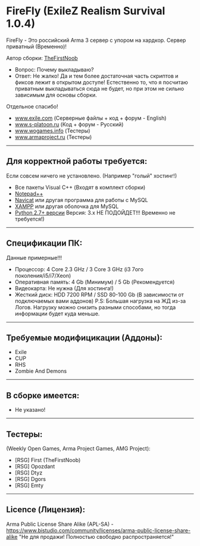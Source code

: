 # FireFly (ExileZ Realism Survival 1.0.4)
FireFly - Это российский Arma 3 сервер с упором на хардкор. Сервер приватный (Временно)!

Автор сборки: [TheFirstNoob](https://vk.com/thefirstnoob)

* Вопрос: Почему выкладываю?
* Ответ: Не жалко! Да и тем более достаточная часть скриптов и фиксов лежит в открытом доступе! Естественно то, что я посчитаю приватным выкладываться сюда не будет, но при этом не сильно зависимым для основы сборки. 

Отдельное спасибо!  
* www.exile.com (Серверные файлы + код + форум - English)  
* www.s-platoon.ru (Код + форум - Русский)  
* www.wogames.info (Тестеры)  
* www.armaproject.ru (Тестеры)  

--------------------------
Для корректной работы требуется:
--------------------------
Если совсем ничего не установлено. (Например "голый" хостинг!)

* Все пакеты Visual C++ (Входят в комплект сборки)
* [Notepad++](http://www.notepad-plus-plus.org/download/)
* [Navicat](http://www.yadi.sk/d/YloWgCGM60FL2) или другая программа для работы с MySQL
* [XAMPP](http://www.apachefriends.org/download.html) или другая оболочка для MySQL
* [Python 2.7+ версии](http://www.python.org/downloads/) Версия: 3.х НЕ ПОДОЙДЕТ!!! Временно не требуется!)

--------------------------
Спецификации ПК:
--------------------------
Данные примерные!!!

* Процессор: 4 Core 2.3 GHz / 3 Core 3 GHz (i3 7ого поколения/i5/i7/Xeon)
* Оперативная память: 4 Gb (Минимум) / 5 Gb (Рекомендуется)
* Видеокарта: Не нужна (Для хостинга!)
* Жесткий диск: HDD 7200 RPM / SSD 80-100 Gb (В зависимости от подключаемых вами аддонов)
P.S: Большая нагрузка на ЖД из-за Логов.
Нагрузку можно снизить разными способами, но тогда информации будет куда меньше.

--------------------------
Требуемые модифицикации (Аддоны):
--------------------------
* Exile
* CUP
* RHS
* Zombie And Demons

--------------------------
В сборке имеется:
--------------------------

* Не указано!

--------------------------
Тестеры:
--------------------------
(Weekly Open Games, Arma Project Games, AMG Project):  
* [RSG] First (TheFirstNoob)
* [RSG] Opozdant
* [RSG] Dtyz
* [RSG] Dgors
* [RSG] Emty

--------------------------
Licence (Лицензия):
--------------------------
Arma Public License Share Alike (APL-SA) - https://www.bistudio.com/community/licenses/arma-public-license-share-alike
"Не для продажи! Полностью свободно распространяется!"
